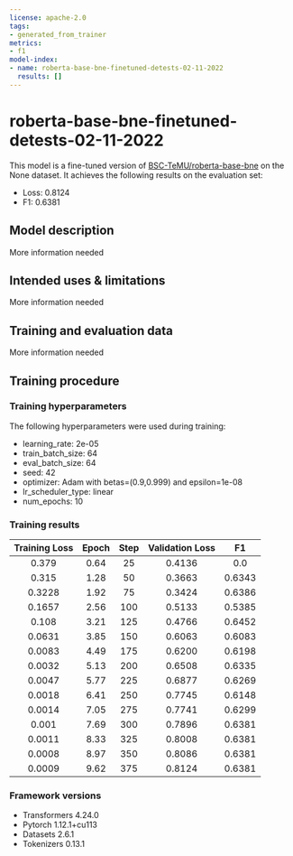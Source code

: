 ```yaml
---
license: apache-2.0
tags:
- generated_from_trainer
metrics:
- f1
model-index:
- name: roberta-base-bne-finetuned-detests-02-11-2022
  results: []
---
```


<!-- This model card has been generated automatically according to the information the Trainer had access to. You
should probably proofread and complete it, then remove this comment. -->

# roberta-base-bne-finetuned-detests-02-11-2022

This model is a fine-tuned version of [BSC-TeMU/roberta-base-bne](https://huggingface.co/BSC-TeMU/roberta-base-bne) on the None dataset.
It achieves the following results on the evaluation set:
- Loss: 0.8124
- F1: 0.6381

## Model description

More information needed

## Intended uses & limitations

More information needed

## Training and evaluation data

More information needed

## Training procedure

### Training hyperparameters

The following hyperparameters were used during training:
- learning_rate: 2e-05
- train_batch_size: 64
- eval_batch_size: 64
- seed: 42
- optimizer: Adam with betas=(0.9,0.999) and epsilon=1e-08
- lr_scheduler_type: linear
- num_epochs: 10

### Training results

| Training Loss | Epoch | Step | Validation Loss | F1     |
|:-------------:|:-----:|:----:|:---------------:|:------:|
| 0.379         | 0.64  | 25   | 0.4136          | 0.0    |
| 0.315         | 1.28  | 50   | 0.3663          | 0.6343 |
| 0.3228        | 1.92  | 75   | 0.3424          | 0.6386 |
| 0.1657        | 2.56  | 100  | 0.5133          | 0.5385 |
| 0.108         | 3.21  | 125  | 0.4766          | 0.6452 |
| 0.0631        | 3.85  | 150  | 0.6063          | 0.6083 |
| 0.0083        | 4.49  | 175  | 0.6200          | 0.6198 |
| 0.0032        | 5.13  | 200  | 0.6508          | 0.6335 |
| 0.0047        | 5.77  | 225  | 0.6877          | 0.6269 |
| 0.0018        | 6.41  | 250  | 0.7745          | 0.6148 |
| 0.0014        | 7.05  | 275  | 0.7741          | 0.6299 |
| 0.001         | 7.69  | 300  | 0.7896          | 0.6381 |
| 0.0011        | 8.33  | 325  | 0.8008          | 0.6381 |
| 0.0008        | 8.97  | 350  | 0.8086          | 0.6381 |
| 0.0009        | 9.62  | 375  | 0.8124          | 0.6381 |


### Framework versions

- Transformers 4.24.0
- Pytorch 1.12.1+cu113
- Datasets 2.6.1
- Tokenizers 0.13.1
